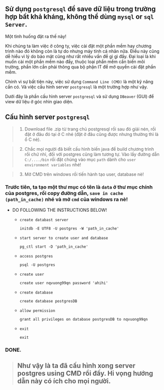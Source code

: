 ## Sử dụng `postgresql` để save dữ liệu trong trường hợp bất khả kháng, không thể dùng `mysql` or `sql Server`.
Một tình huống đặt ra thế này!

Khi chúng ta làm việc ở công ty, việc cài đặt một phần mềm hay chương trình nào đó không còn là tự do nhưng máy tính cá nhân nữa. Điều này cũng dễ hiểu vì lý do bảo mật cũng như rất nhiều vấn đề gì gì đấy. Đại loại là khi muốn cài một phần mềm nào đấy, thuộc loại phần mềm cần biến môi trường, phần lớn cần phải thông qua bộ phận IT để mở quyền cài đặt phần mềm. 

Chính vì sự bất tiện này, việc sử dụng `Command Line (CMD)` là một kỹ năng cần có. Và việc cấu hình server `postgresql` là một trường hợp như vậy. 

Dưới đây là phần cấu hình server `postgresql` và sử dụng `DBeaver` (GUI) để view dữ liệu ở góc nhìn giao diện.

## Cấu hình server `postgresql`
>1. Download file .zip từ trang chủ postgresql rồi sau đó giải nén, rồi đặt ở đâu đó tại ở C nhé (đặt ở đâu cũng được nhưng thường thì là ổ C nè). 

>2. Chắc mọi người đã biết cấu hình biến java để build chương trình rồi chứ nhỉ, đối với postgres  cũng làm tương tự. Vào lấy đường dẫn `C:/..../bin` rồi  đặt chúng vào mục `path` dành cho `user environment variables` nhé!

>3. Mở CMD trên windows rồi tiến hành tạo user, database nè!

### Trước tiên, ta tạo một thư mục có tên là `data` ở thư mục chính của postgres, rồi copy đường dẫn, `save in cache (path_in_cache)` nhé và mở `cmd` của windows ra nè!
- DO FOLLOWING THE INSTRUCTIONS BELOW!

    - `create databast server`
        ```
        initdb -E UTF8 -U postgres -W 'path_in_cache'
        ```

    - `start server to create user and database`
        ```
        pg_ctl start -D 'path_in_cache'
        ```
    - `access postgres`
        ```
        psql -U postgres
        ```
    - `create user`
        ```
        create user nqvuong99qn password 'ahihi'
        ```
    - `create database`
        ```
        create database postgresDB
        ```
    - `allow permission`
        ```
        grant all privileges on database postgresDB to nqvuong99qn
        ```
    - `exit` 
        ```
        exit
        ```


### DONE. 
> ## Như vậy là ta đã cấu hình xong server postgres using CMD rồi đấy. Hi vọng hướng dẫn này có ích cho mọi người. 









